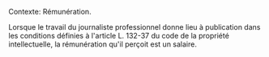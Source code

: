 Contexte: Rémunération.

Lorsque le travail du journaliste professionnel donne lieu à publication dans les conditions définies à l'article L. 132-37 du code de la propriété intellectuelle, la rémunération qu'il perçoit est un salaire.